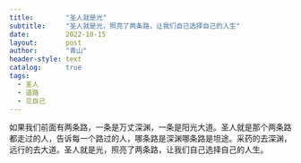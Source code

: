 ```yaml
---
title:        "圣人就是光"
subtitle:     "圣人就是光，照亮了两条路，让我们自己选择自己的人生"
date:         2022-10-15
layout:       post
author:       "青山"
header-style: text
catalog:      true
tags:
  - 圣人
  - 道路
  - 见自己
---
```


如果我们前面有两条路，一条是万丈深渊，一条是阳光大道。圣人就是那个两条路都走过的人，告诉每一个路过的人，哪条路是深渊哪条路是坦途。采药的去深渊，远行的去大道。圣人就是光，照亮了两条路，让我们自己选择自己的人生。